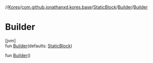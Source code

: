 //[Kores](../../../../index.md)/[com.github.jonathanxd.kores.base](../../index.md)/[StaticBlock](../index.md)/[Builder](index.md)/[Builder](-builder.md)

# Builder

[jvm]\
fun [Builder](-builder.md)(defaults: [StaticBlock](../index.md))

fun [Builder](-builder.md)()
